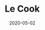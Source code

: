 ---
title: Le Cook
projectLink: https://le-cook.sznm.dev
repoLink: https://github.com/sozonome/le-cook
description: Food Recipe App. Built using Gatsby and Evergreen. 
date: "2020-05-02" 
thumbnail: "/app_icons/icon_lecook.png"
highlight: true
appStoreLink:
playStoreLink:
stacks:
  - gatsbyjs
---